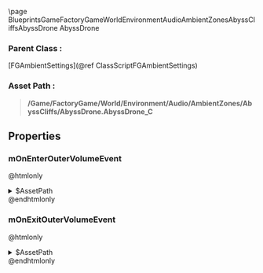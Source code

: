 \page BlueprintsGameFactoryGameWorldEnvironmentAudioAmbientZonesAbyssCliffsAbyssDrone AbyssDrone
### Parent Class :
[FGAmbientSettings](@ref ClassScriptFGAmbientSettings)
### Asset Path :
<b><blockquote>/Game/FactoryGame/World/Environment/Audio/AmbientZones/AbyssCliffs/AbyssDrone.AbyssDrone_C</blockquote></b>
## Properties

### mOnEnterOuterVolumeEvent
@htmlonly
<details>
 <summary>$AssetPath</summary>
<b><a href="_blueprints_game_factory_game_world_environment_audio_ambient_zones_abyss_cliffs_play__abyss_drone__inner.html"><blockquote>Play_AbyssDrone_Inner</blockquote></a></b>
</details>
@endhtmlonly

### mOnExitOuterVolumeEvent
@htmlonly
<details>
 <summary>$AssetPath</summary>
<b><a href="_blueprints_game_factory_game_world_environment_audio_ambient_zones_abyss_cliffs_stop__abyss_drone__inner.html"><blockquote>Stop_AbyssDrone_Inner</blockquote></a></b>
</details>
@endhtmlonly

